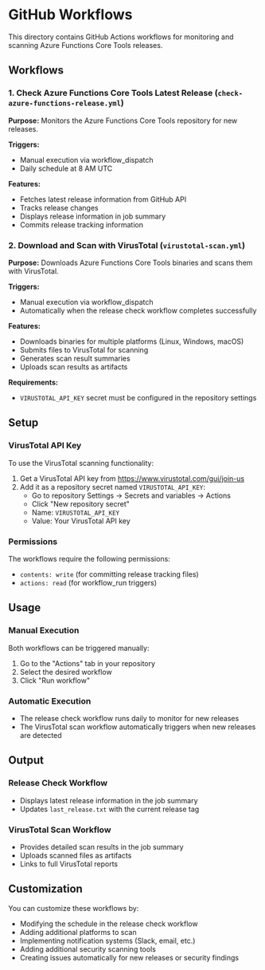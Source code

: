# GitHub Workflows

This directory contains GitHub Actions workflows for monitoring and scanning Azure Functions Core Tools releases.

## Workflows

### 1. Check Azure Functions Core Tools Latest Release (`check-azure-functions-release.yml`)

**Purpose:** Monitors the Azure Functions Core Tools repository for new releases.

**Triggers:**
- Manual execution via workflow_dispatch
- Daily schedule at 8 AM UTC

**Features:**
- Fetches latest release information from GitHub API
- Tracks release changes
- Displays release information in job summary
- Commits release tracking information

### 2. Download and Scan with VirusTotal (`virustotal-scan.yml`)

**Purpose:** Downloads Azure Functions Core Tools binaries and scans them with VirusTotal.

**Triggers:**
- Manual execution via workflow_dispatch
- Automatically when the release check workflow completes successfully

**Features:**
- Downloads binaries for multiple platforms (Linux, Windows, macOS)
- Submits files to VirusTotal for scanning
- Generates scan result summaries
- Uploads scan results as artifacts

**Requirements:**
- `VIRUSTOTAL_API_KEY` secret must be configured in the repository settings

## Setup

### VirusTotal API Key

To use the VirusTotal scanning functionality:

1. Get a VirusTotal API key from https://www.virustotal.com/gui/join-us
2. Add it as a repository secret named `VIRUSTOTAL_API_KEY`:
   - Go to repository Settings → Secrets and variables → Actions
   - Click "New repository secret"
   - Name: `VIRUSTOTAL_API_KEY`
   - Value: Your VirusTotal API key

### Permissions

The workflows require the following permissions:
- `contents: write` (for committing release tracking files)
- `actions: read` (for workflow_run triggers)

## Usage

### Manual Execution

Both workflows can be triggered manually:

1. Go to the "Actions" tab in your repository
2. Select the desired workflow
3. Click "Run workflow"

### Automatic Execution

- The release check workflow runs daily to monitor for new releases
- The VirusTotal scan workflow automatically triggers when new releases are detected

## Output

### Release Check Workflow
- Displays latest release information in the job summary
- Updates `last_release.txt` with the current release tag

### VirusTotal Scan Workflow
- Provides detailed scan results in the job summary
- Uploads scanned files as artifacts
- Links to full VirusTotal reports

## Customization

You can customize these workflows by:
- Modifying the schedule in the release check workflow
- Adding additional platforms to scan
- Implementing notification systems (Slack, email, etc.)
- Adding additional security scanning tools
- Creating issues automatically for new releases or security findings